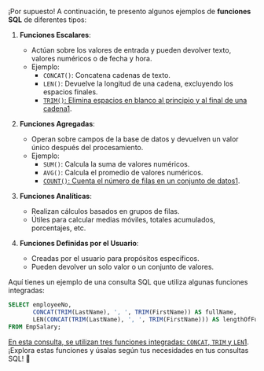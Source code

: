 ¡Por supuesto! A continuación, te presento algunos ejemplos de **funciones SQL** de diferentes tipos:

1. **Funciones Escalares**:
    
    - Actúan sobre los valores de entrada y pueden devolver texto, valores numéricos o de fecha y hora.
    - Ejemplo:
        - `CONCAT()`: Concatena cadenas de texto.
        - `LEN()`: Devuelve la longitud de una cadena, excluyendo los espacios finales.
        - [`TRIM()`: Elimina espacios en blanco al principio y al final de una cadena](https://estudyando.com/que-son-las-funciones-sql-uso-y-ejemplos/)[1](https://estudyando.com/que-son-las-funciones-sql-uso-y-ejemplos/).
2. **Funciones Agregadas**:
    
    - Operan sobre campos de la base de datos y devuelven un valor único después del procesamiento.
    - Ejemplo:
        - `SUM()`: Calcula la suma de valores numéricos.
        - `AVG()`: Calcula el promedio de valores numéricos.
        - [`COUNT()`: Cuenta el número de filas en un conjunto de datos](https://estudyando.com/que-son-las-funciones-sql-uso-y-ejemplos/)[1](https://estudyando.com/que-son-las-funciones-sql-uso-y-ejemplos/).
3. **Funciones Analíticas**:
    
    - Realizan cálculos basados en grupos de filas.
    - Útiles para calcular medias móviles, totales acumulados, porcentajes, etc.
4. **Funciones Definidas por el Usuario**:
    
    - Creadas por el usuario para propósitos específicos.
    - Pueden devolver un solo valor o un conjunto de valores.

Aquí tienes un ejemplo de una consulta SQL que utiliza algunas funciones integradas:

```sql
SELECT employeeNo,
       CONCAT(TRIM(LastName), ', ', TRIM(FirstName)) AS fullName,
       LEN(CONCAT(TRIM(LastName), ', ', TRIM(FirstName))) AS lengthOfFullName
FROM EmpSalary;
```

[En esta consulta, se utilizan tres funciones integradas: `CONCAT`, `TRIM` y `LEN`](https://estudyando.com/que-son-las-funciones-sql-uso-y-ejemplos/)[1](https://estudyando.com/que-son-las-funciones-sql-uso-y-ejemplos/). ¡Explora estas funciones y úsalas según tus necesidades en tus consultas SQL! 🚀